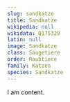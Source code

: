 ```yaml
---
slug: sandkatze
title: Sandkatze
wikipedia: null
wikidata: Q175329
latin: null
image: Sandkatze
class: Säugetiere
order: Raubtiere
family: Katzen
species: Sandkatze
---
```


I am content.
